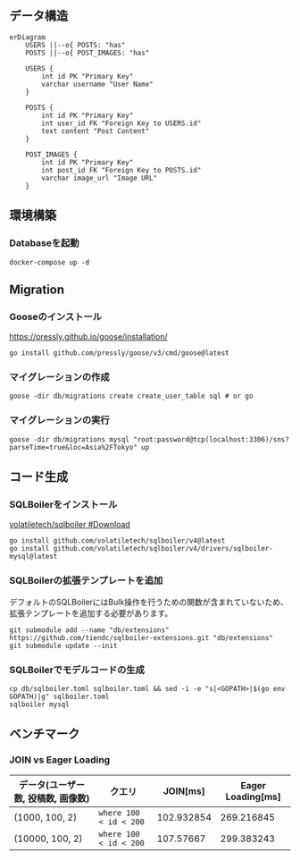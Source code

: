 ## データ構造

```mermaid
erDiagram
    USERS ||--o{ POSTS: "has"
    POSTS ||--o{ POST_IMAGES: "has"

    USERS {
        int id PK "Primary Key"
        varchar username "User Name"
    }

    POSTS {
        int id PK "Primary Key"
        int user_id FK "Foreign Key to USERS.id"
        text content "Post Content"
    }

    POST_IMAGES {
        int id PK "Primary Key"
        int post_id FK "Foreign Key to POSTS.id"
        varchar image_url "Image URL"
    }
```

## 環境構築

### Databaseを起動

```shell
docker-compose up -d
```

## Migration

### Gooseのインストール

https://pressly.github.io/goose/installation/

```shell
go install github.com/pressly/goose/v3/cmd/goose@latest
```

### マイグレーションの作成

```shell
goose -dir db/migrations create create_user_table sql # or go
```

### マイグレーションの実行

```shell
goose -dir db/migrations mysql "root:password@tcp(localhost:3306)/sns?parseTime=true&loc=Asia%2FTokyo" up
```

## コード生成

### SQLBoilerをインストール

[volatiletech/sqlboiler #Download](https://github.com/volatiletech/sqlboiler?tab=readme-ov-file#download)

```shell
go install github.com/volatiletech/sqlboiler/v4@latest
go install github.com/volatiletech/sqlboiler/v4/drivers/sqlboiler-mysql@latest
````

### SQLBoilerの拡張テンプレートを追加

デフォルトのSQLBoilerにはBulk操作を行うための関数が含まれていないため、拡張テンプレートを追加する必要があります。

```shell
git submodule add --name "db/extensions"  https://github.com/tiendc/sqlboiler-extensions.git "db/extensions"
git submodule update --init
```

### SQLBoilerでモデルコードの生成

```shell
cp db/sqlboiler.toml sqlboiler.toml && sed -i -e "s|<GOPATH>|$(go env GOPATH)|g" sqlboiler.toml
sqlboiler mysql 
```

## ベンチマーク

### JOIN vs Eager Loading

| データ(ユーザー数, 投稿数, 画像数) | クエリ                    | JOIN[ms]   | Eager Loading[ms] | 
|----------------------|------------------------|------------|-------------------|
| (1000, 100, 2)       | `where 100 < id < 200` | 102.932854 | 269.216845        |
| (10000, 100, 2)      | `where 100 < id < 200` | 107.57667  | 299.383243        |
